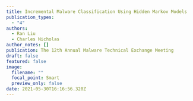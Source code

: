 ```yaml
---
title: Incremental Malware Classification Using Hidden Markov Models
publication_types:
  - "4"
authors:
  - Ran Liu
  - Charles Nicholas
author_notes: []
publication: The 12th Annual Malware Technical Exchange Meeting
draft: false
featured: false
image:
  filename: ""
  focal_point: Smart
  preview_only: false
date: 2021-05-30T16:16:56.320Z
---
```

